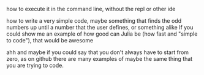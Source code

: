 how to execute it in the command line, without the repl or other ide

how to write a very simple code, maybe something that finds the odd numbers up until a number that the user defines, or something alike
If you could show me an example of how good can Julia be (how fast and "simple to code"), that would be awesome

ahh and maybe if you could say that you don't always have to start from zero, as on github there are many examples of maybe the same thing that you are trying to code.
